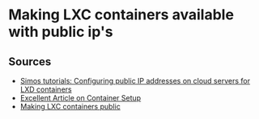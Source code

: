 # Making LXC containers available with public ip's

## Sources

* [Simos tutorials: Configuring public IP addresses on cloud servers for LXD containers](https://blog.simos.info/configuring-public-ip-addresses-on-cloud-servers-for-lxd-containers/)
* [Excellent Article on Container Setup](https://bayton.org/docs/linux/lxd/lxd-zfs-and-bridged-networking-on-ubuntu-16-04-lts/)
* [Making LXC containers public](https://discuss.linuxcontainers.org/t/public-ip-in-the-ct/453)